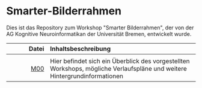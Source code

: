 # Smarter-Bilderrahmen

Dies ist das Repository zum Workshop "Smarter Bilderrahmen", der von der AG Kognitive Neuroinformatikan der Universität Bremen, entwickelt wurde.


| Datei | Inhaltsbeschreibung |
| ------------: | :-------------- |
|<img width=250/> | <img width=500/> |
| [M00](/M00_.pdf) |Hier befindet sich ein Überblick des vorgestellten Workshops, mögliche Verlaufspläne und weitere Hintergrundinformationen |
